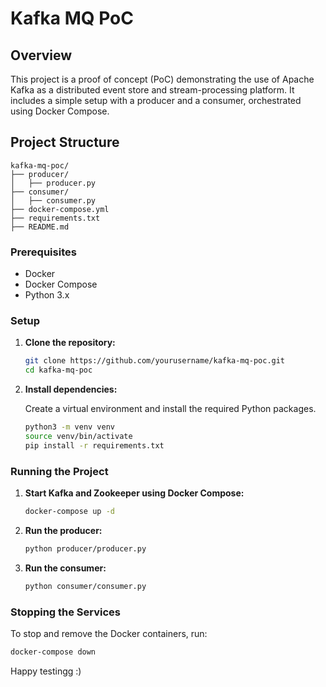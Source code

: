 # Kafka MQ PoC

## Overview

This project is a proof of concept (PoC) demonstrating the use of Apache Kafka as a distributed event store and stream-processing platform. It includes a simple setup with a producer and a consumer, orchestrated using Docker Compose.

## Project Structure

```
kafka-mq-poc/
├── producer/
│   ├── producer.py
├── consumer/
│   ├── consumer.py
├── docker-compose.yml
├── requirements.txt
├── README.md
```

### Prerequisites

- Docker
- Docker Compose
- Python 3.x

### Setup

1. **Clone the repository:**

   ```bash
   git clone https://github.com/yourusername/kafka-mq-poc.git
   cd kafka-mq-poc
   ```

2. **Install dependencies:**

   Create a virtual environment and install the required Python packages.

   ```bash
   python3 -m venv venv
   source venv/bin/activate
   pip install -r requirements.txt
   ```

### Running the Project

1. **Start Kafka and Zookeeper using Docker Compose:**

   ```bash
   docker-compose up -d
   ```

2. **Run the producer:**

   ```bash
   python producer/producer.py
   ```

3. **Run the consumer:**

   ```bash
   python consumer/consumer.py
   ```

### Stopping the Services

To stop and remove the Docker containers, run:

```bash
docker-compose down
```

Happy testingg :)
